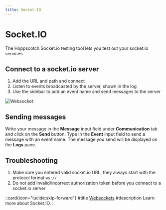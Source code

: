 ```yaml
---
title: Socket.IO
---
```


# Socket.IO

The Hoppscotch Socket.io testing tool lets you test out your socket.io services.

## Connect to a socket.io server

1. Add the URL and path and connect
2. Listen to events broadcasted by the server, shown in the log
3. Use the sidebar to add an event name and send messages to the server

![Websocket](/getting-started/realtime/socket-io.gif)

## Sending messages

Write your message in the **Message** input field under **Communication** tab and click on the **Send** button. Type in the **Event** input field to send a message with an event name. The message you send will be displayed on the **Logs** pane.

## Troubleshooting

1. Make sure you entered valid socket.io URL, they always start with the protocol format `ws://`
2. Do not add invalid/incorrect authorization token before you connect to a socket.io server

::card{icon="lucide:skip-forward"}
#title
[Websockets](/documentation/protocols/realtime#socketio)
#description
Learn more about Socket.IO.
::

